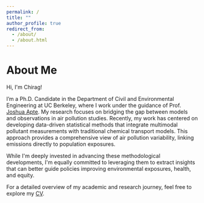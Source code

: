 ```yaml
---
permalink: /
title: ""
author_profile: true
redirect_from: 
  - /about/
  - /about.html
---
```

About Me
======

Hi, I'm Chirag!

I’m a Ph.D. Candidate in the Department of Civil and Environmental Engineering at UC Berkeley, where I work under the guidance of Prof. [Joshua Apte](https://ce.berkeley.edu/people/faculty/jsapte). 
My research focuses on bridging the gap between models and observations in air pollution studies. Recently, my work has centered on developing data-driven statistical methods that integrate multimodal pollutant measurements with traditional chemical transport models. This approach provides a comprehensive view of air pollution variability, linking emissions directly to population exposures.

While I'm deeply invested in advancing these methodological developments, I'm equally committed to leveraging them to extract insights that can better guide policies improving environmental exposures, health, and equity.

For a detailed overview of my academic and research journey, feel free to explore my [CV](https://chirag-manchanda.github.io/cv/).
